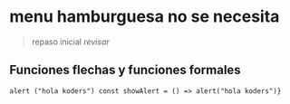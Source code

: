 # menu hamburguesa no se necesita #
> repaso inicial
*revisar*
## Funciones flechas y funciones formales ## 



`alert ("hola koders") const showAlert = () => alert("hola koders")}`

